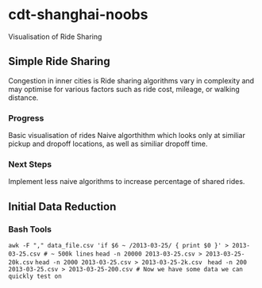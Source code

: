 # cdt-shanghai-noobs
Visualisation of Ride Sharing

## Simple Ride Sharing 

Congestion in inner cities is Ride sharing algorithms vary in complexity and may optimise for various factors such as ride cost, mileage, or walking distance. 


### Progress

Basic visualisation of rides
Naive algorthithm which looks only at similiar pickup and dropoff locations, as well as similiar dropoff time.

### Next Steps

Implement less naive algorithms to increase percentage of shared rides.



## Initial Data Reduction

### Bash Tools

```awk -F "," data_file.csv 'if $6 ~ /2013-03-25/ { print $0 }' > 2013-03-25.csv # ~ 500k lines```
```head -n 20000 2013-03-25.csv > 2013-03-25-20k.csv```
```head -n 2000 2013-03-25.csv > 2013-03-25-2k.csv ```
```head -n 200 2013-03-25.csv > 2013-03-25-200.csv # Now we have some data we can quickly test on```
